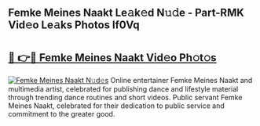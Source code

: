 ## Femke Meines Naakt Le𝚊k𝚎d N𝚞𝚍e - Part-RMK Vid𝚎o Le𝚊ks Photos lf0Vq

# <h2><a href="http://fb2ugj.evod.top/?m=Femke+Meines+Naakt">🔗 👉🔴 Femke Meines Naakt Vid𝚎o Ph𝚘t𝚘s</a></h2>

[![Femke Meines Naakt N𝚞d𝚎s](https://i.imgur.com/8V9OHl7.gif)](http://fb2ugj.evod.top/?m=Femke+Meines+Naakt)
Online entertainer Femke Meines Naakt and multimedia artist, celebrated for publishing dance and lifestyle material through trending dance routines and short videos. Public servant Femke Meines Naakt, celebrated for their dedication to public service and commitment to the greater good. 

